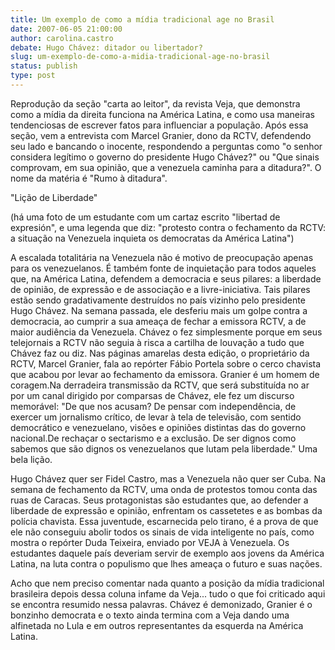 ```yaml
---
title: Um exemplo de como a mídia tradicional age no Brasil
date: 2007-06-05 21:00:00
author: carolina.castro
debate: Hugo Chávez: ditador ou libertador?
slug: um-exemplo-de-como-a-midia-tradicional-age-no-brasil
status: publish 
type: post
---
```


Reprodução da seção "carta ao leitor", da revista Veja, que demonstra como a mídia da direita funciona na América Latina, e como usa maneiras tendenciosas de escrever fatos para influenciar a população. Após essa seção, vem a entrevista com Marcel Granier, dono da RCTV, defendendo seu lado e bancando o inocente, respondendo a perguntas como "o senhor considera legítimo o governo do presidente Hugo Chávez?" ou "Que sinais comprovam, em sua opinião, que a venezuela caminha para a ditadura?". O nome da matéria é "Rumo à ditadura".  

"Lição de Liberdade"  

(há uma foto de um estudante com um cartaz escrito "libertad de expresión", e uma legenda que diz: "protesto contra o fechamento da RCTV: a situação na Venezuela inquieta os democratas da América Latina")  

A escalada totalitária na Venezuela não é motivo de preocupação apenas para os venezuelanos. É também fonte de inquietação para todos aqueles que, na América Latina, defendem a democracia e seus pilares: a liberdade de opinião, de expressão e de associação e a livre-iniciativa. Tais pilares estão sendo gradativamente destruídos no país vizinho pelo presidente Hugo Chávez. Na semana passada, ele desferiu mais um golpe contra a democracia, ao cumprir a sua ameaça de fechar a emissora RCTV, a de maior audiência da Venezuela. Chávez o fez simplesmente porque em seus telejornais a RCTV não seguia à risca a cartilha de louvação a tudo que Chávez faz ou diz. Nas páginas amarelas desta edição, o proprietário da RCTV, Marcel Granier, fala ao repórter Fábio Portela sobre o cerco chavista que acabou por levar ao fechamento da emissora. Granier é um homem de coragem.Na derradeira transmissão da RCTV, que será substituída no ar por um canal dirigido por comparsas de Chávez, ele fez um discurso memorável: "De que nos acusam? De pensar com independência, de exercer um jornalismo crítico, de levar à tela de televisão, com sentido democrático e venezuelano, visões e opiniões distintas das do governo nacional.De rechaçar o sectarismo e a exclusão. De ser dignos como sabemos que são dignos os venezuelanos que lutam pela liberdade." Uma bela lição.  

Hugo Chávez quer ser Fidel Castro, mas a Venezuela não quer ser Cuba. Na semana de fechamento da RCTV, uma onda de protestos tomou conta das ruas de Caracas. Seus protagonistas são estudantes que, ao defender a liberdade de expressão e opinião, enfrentam os cassetetes e as bombas da polícia chavista. Essa juventude, escarnecida pelo tirano, é a prova de que ele não conseguiu abolir todos os sinais de vida inteligente no país, como mostra o repórter Duda Teixeira, enviado por VEJA à Venezuela. Os estudantes daquele país deveriam servir de exemplo aos jovens da América Latina, na luta contra o populismo que lhes ameaça o futuro e suas nações.  

  

Acho que nem preciso comentar nada quanto a posição da mídia tradicional brasileira depois dessa coluna infame da Veja... tudo o que foi criticado aqui se encontra resumido nessa palavras. Chávez é demonizado, Granier é o bonzinho democrata e o texto ainda termina com a Veja dando uma alfinetada no Lula e em outros representantes da esquerda na América Latina.
